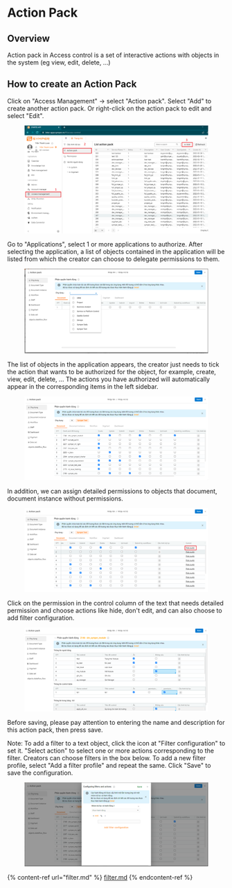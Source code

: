 # Action Pack

## Overview

Action pack in Access control is a set of interactive actions with objects in the system (eg view, edit, delete, ...)

## How to create an Action Pack

Click on "Access Management" -> select "Action pack". Select "Add" to create another action pack. Or right-click on the action pack to edit and select "Edit".

<figure><img src="../../.gitbook/assets/image (65).png" alt=""><figcaption></figcaption></figure>

Go to "Applications", select 1 or more applications to authorize. After selecting the application, a list of objects contained in the application will be listed from which the creator can choose to delegate permissions to them.

<figure><img src="../../.gitbook/assets/image (17) (1).png" alt=""><figcaption></figcaption></figure>

The list of objects in the application appears, the creator just needs to tick the action that wants to be authorized for the object, for example, create, view, edit, delete, ... The actions you have authorized will automatically appear in the corresponding items in the left sidebar.

<figure><img src="../../.gitbook/assets/image (29).png" alt=""><figcaption></figcaption></figure>

In addition, we can assign detailed permissions to objects that document, document instance without permissions.

<figure><img src="../../.gitbook/assets/image (11) (4).png" alt=""><figcaption></figcaption></figure>

Click on the permission in the control column of the text that needs detailed permission and choose actions like hide, don't edit, and can also choose to add filter configuration.

<figure><img src="../../.gitbook/assets/image (45).png" alt=""><figcaption></figcaption></figure>

Before saving, please pay attention to entering the name and description for this action pack, then press save.

Note: To add a filter to a text object, click the icon at "Filter configuration" to set it. "Select action" to select one or more actions corresponding to the filter. Creators can choose filters in the box below. To add a new filter profile, select "Add a filter profile" and repeat the same. Click "Save" to save the configuration.

<figure><img src="../../.gitbook/assets/image (32).png" alt=""><figcaption></figcaption></figure>

{% content-ref url="filter.md" %}
[filter.md](filter.md)
{% endcontent-ref %}
